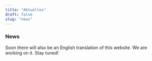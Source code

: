 ```yaml
---
title: "Aktuelles"
draft: false
slug: "news"
---
```


### News

Soon there will also be an English translation of this website. We are working on it. Stay tuned!
